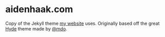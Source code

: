 # aidenhaak.com
Copy of the Jekyll theme [my website](http://aidenhaak.com/) uses. Originally based off the great [Hyde](https://github.com/poole/hyde) theme made by [@mdo](https://twitter.com/mdo).
